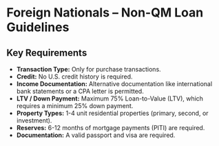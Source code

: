 # Foreign Nationals – Non-QM Loan Guidelines

## Key Requirements

- **Transaction Type:** Only for purchase transactions.
- **Credit:** No U.S. credit history is required.
- **Income Documentation:** Alternative documentation like international bank statements or a CPA letter is permitted.
- **LTV / Down Payment:** Maximum 75% Loan-to-Value (LTV), which requires a minimum 25% down payment.
- **Property Types:** 1-4 unit residential properties (primary, second, or investment).
- **Reserves:** 6-12 months of mortgage payments (PITI) are required.
- **Documentation:** A valid passport and visa are required.